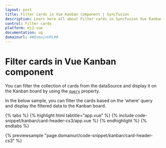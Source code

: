 ```yaml
---
layout: post
title: Filter cards in Vue Kanban component | Syncfusion
description: Learn here all about Filter cards in Syncfusion Vue Kanban component of Syncfusion Essential JS 2 and more.
control: Filter cards 
platform: ej2-vue
documentation: ug
domainurl: ##DomainURL##
---
```


# Filter cards in Vue Kanban component

You can filter the collection of cards from the dataSource and display it on the Kanban board by using the [`query`](https://ej2.syncfusion.com/vue/documentation/api/kanban/#query) property.

In the below sample, you can filter the cards based on the ‘where’ query and display the filtered data to the Kanban board.

{% tabs %}
{% highlight html tabtitle="app.vue" %}
{% include code-snippet/kanban/card-header-cs3/app.vue %}
{% endhighlight %}
{% endtabs %}
        
{% previewsample "page.domainurl/code-snippet/kanban/card-header-cs3" %}